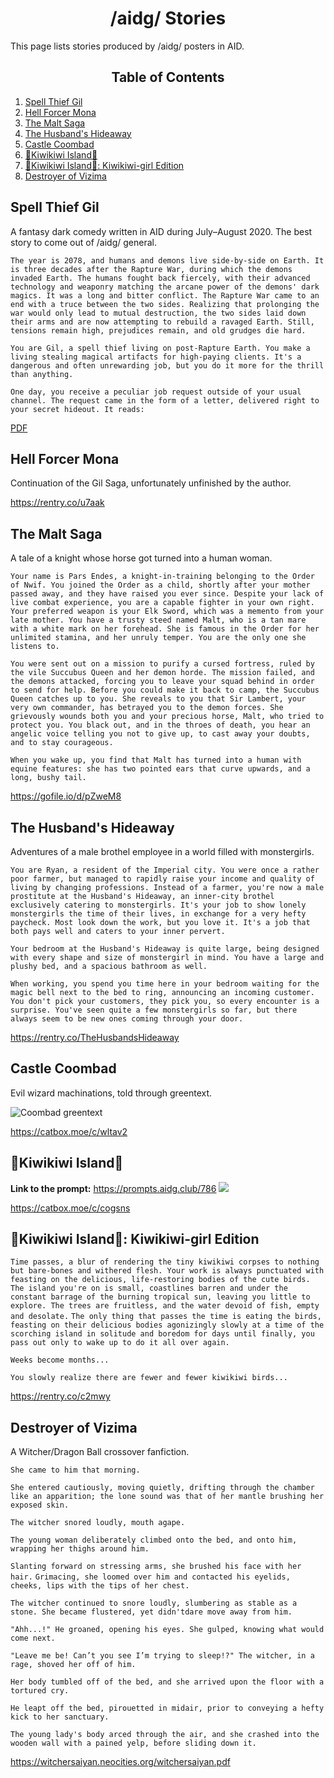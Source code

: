 <h1 align="center"> /aidg/ Stories</h1>

This page lists stories produced by /aidg/ posters in AID.

<h2 align="center">Table of Contents</h2>

1. [Spell Thief Gil](#spell-thief-gil)
2. [Hell Forcer Mona](#hell-forcer-mona)
3. [The Malt Saga](#the-malt-saga)
4. [The Husband's Hideaway](#the-husbands-hideaway)
5. [Castle Coombad](#castle-coombad)
6. [🌴Kiwikiwi Island🥝](#kiwikiwi-island)
7. [🌴Kiwikiwi Island🥝: Kiwikiwi-girl Edition](#kiwikiwi-island-kiwikiwi-girl-edition)
8. [Destroyer of Vizima](#destroyer-of-vizima)

## Spell Thief Gil

A fantasy dark comedy written in AID during July–August 2020. The best story to come out of /aidg/ general.

`The year is 2078, and humans and demons live side-by-side on Earth. It is three decades after the Rapture War, during which the demons invaded Earth. The humans fought back fiercely, with their advanced technology and weaponry matching the arcane power of the demons' dark magics. It was a long and bitter conflict. The Rapture War came to an end with a truce between the two sides. Realizing that prolonging the war would only lead to mutual destruction, the two sides laid down their arms and are now attempting to rebuild a ravaged Earth. Still, tensions remain high, prejudices remain, and old grudges die hard.`

`You are Gil, a spell thief living on post-Rapture Earth. You make a living stealing magical artifacts for high-paying clients. It's a dangerous and often unrewarding job, but you do it more for the thrill than anything.`

`One day, you receive a peculiar job request outside of your usual channel. The request came in the form of a letter, delivered right to your secret hideout. It reads:`

[PDF](https://guide.aidg.club/Resources-And-Guides/Stories/Spell%20Thief%20Gil.pdf)

## Hell Forcer Mona

Continuation of the Gil Saga, unfortunately unfinished by the author.

<https://rentry.co/u7aak>

## The Malt Saga

A tale of a knight whose horse got turned into a human woman.

`Your name is Pars Endes, a knight-in-training belonging to the Order of Nwif. You joined the Order as a child, shortly after your mother passed away, and they have raised you ever since. Despite your lack of live combat experience, you are a capable fighter in your own right. Your preferred weapon is your Elk Sword, which was a memento from your late mother. You have a trusty steed named Malt, who is a tan mare with a white mark on her forehead. She is famous in the Order for her unlimited stamina, and her unruly temper. You are the only one she listens to.`

`You were sent out on a mission to purify a cursed fortress, ruled by the vile Succubus Queen and her demon horde. The mission failed, and the demons attacked, forcing you to leave your squad behind in order to send for help. Before you could make it back to camp, the Succubus Queen catches up to you. She reveals to you that Sir Lambert, your very own commander, has betrayed you to the demon forces. She grievously wounds both you and your precious horse, Malt, who tried to protect you. You black out, and in the throes of death, you hear an angelic voice telling you not to give up, to cast away your doubts, and to stay courageous.`

`When you wake up, you find that Malt has turned into a human with equine features: she has two pointed ears that curve upwards, and a long, bushy tail.`

<https://gofile.io/d/pZweM8>

## The Husband's Hideaway

Adventures of a male brothel employee in a world filled with monstergirls.

`You are Ryan, a resident of the Imperial city. You were once a rather poor farmer, but managed to rapidly raise your income and quality of living by changing professions. Instead of a farmer, you're now a male prostitute at the Husband's Hideaway, an inner-city brothel exclusively catering to monstergirls. It's your job to show lonely monstergirls the time of their lives, in exchange for a very hefty paycheck. Most look down the work, but you love it. It's a job that both pays well and caters to your inner pervert.`

`Your bedroom at the Husband's Hideaway is quite large, being designed with every shape and size of monstergirl in mind. You have a large and plushy bed, and a spacious bathroom as well.`

`When working, you spend you time here in your bedroom waiting for the magic bell next to the bed to ring, announcing an incoming customer. You don't pick your customers, they pick you, so every encounter is a surprise. You've seen quite a few monstergirls so far, but there always seem to be new ones coming through your door.`

<https://rentry.co/TheHusbandsHideaway>

## Castle Coombad

Evil wizard machinations, told through greentext.

![Coombad greentext](https://files.catbox.moe/pv3fud.png)

<https://catbox.moe/c/wltav2>

## 🌴Kiwikiwi Island🥝

**Link to the prompt:** <https://prompts.aidg.club/786>
![](https://files.catbox.moe/c5nh6j.jpg)

<https://catbox.moe/c/cogsns>

## 🌴Kiwikiwi Island🥝: Kiwikiwi-girl Edition

`Time passes, a blur of rendering the tiny kiwikiwi corpses to nothing but bare-bones and withered flesh. Your work is always punctuated with feasting on the delicious, life-restoring bodies of the cute birds. The island you're on is small, coastlines barren and under the constant barrage of the burning tropical sun, leaving you little to explore. The trees are fruitless, and the water devoid of fish, empty and desolate.`
`The only thing that passes the time is eating the birds, feasting on their delicious bodies agonizingly slowly at a time of the scorching island in solitude and boredom for days until finally, you pass out only to wake up to do it all over again.`

`Weeks become months...`

`You slowly realize there are fewer and fewer kiwikiwi birds...`

<https://rentry.co/c2mwy>

## Destroyer of Vizima

A Witcher/Dragon Ball crossover fanfiction.

`She came to him that morning.`

`She entered cautiously, moving quietly, drifting through the chamber like an apparition; the lone sound was that of her mantle brushing her exposed skin.`

`The witcher snored loudly, mouth agape.`

`The young woman deliberately climbed onto the bed, and onto him, wrapping her thighs around him.`

`Slanting forward on stressing arms, she brushed his face with her hair.` `Grimacing, she loomed over him and contacted his eyelids, cheeks, lips with the tips of her chest.`

`The witcher continued to snore loudly, slumbering as stable as a stone. She became flustered, yet didn'tdare move away from him.`

`"Ahh...!" He groaned, opening his eyes. She gulped, knowing what would come next.`

`"Leave me be! Can’t you see I’m trying to sleep!?" The witcher, in a rage, shoved her off of him.`

`Her body tumbled off of the bed, and she arrived upon the floor with a tortured cry.`

`He leapt off the bed, pirouetted in midair, prior to conveying a hefty kick to her sanctuary.`

`The young lady's body arced through the air, and she crashed into the wooden wall with a pained yelp, before sliding down it.`

<https://witchersaiyan.neocities.org/witchersaiyan.pdf>
